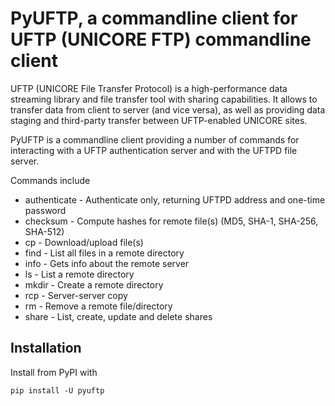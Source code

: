 # PyUFTP, a commandline client for UFTP (UNICORE FTP) commandline client

UFTP (UNICORE File Transfer Protocol) is a high-performance data
streaming library and file transfer tool with sharing capabilities.
It allows to transfer data from client to server (and vice versa),
as well as providing data staging and third-party transfer between
UFTP-enabled UNICORE sites.

PyUFTP is a commandline client providing a number of commands for
interacting with a UFTP authentication server and with the UFTPD
file server.

Commands include

* authenticate  - Authenticate only, returning UFTPD address and one-time password
* checksum      - Compute hashes for remote file(s) (MD5, SHA-1, SHA-256, SHA-512)
* cp            - Download/upload file(s)
* find          - List all files in a remote directory
* info          - Gets info about the remote server
* ls            - List a remote directory
* mkdir         - Create a remote directory
* rcp           - Server-server copy
* rm            - Remove a remote file/directory
* share         - List, create, update and delete shares

## Installation

Install from PyPI with

    pip install -U pyuftp
